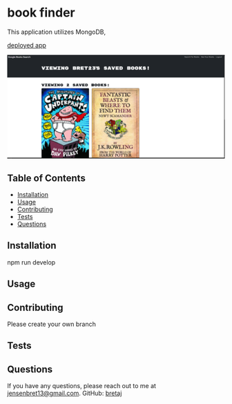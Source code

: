 # book finder

This application utilizes MongoDB, 

[deployed app](https://bookfinder-6gi9.onrender.com/)

![screenshot of app](Screenshot%202025-04-17%20215005.png)

## Table of Contents
- [Installation](#installation)
- [Usage](#usage)
- [Contributing](#contributing)
- [Tests](#tests)
- [Questions](#questions)

## Installation
npm run develop

## Usage

## Contributing
Please create your own branch

## Tests

## Questions

If you have any questions, please reach out to me at 
[jensenbret13@gmail.com](mailto:jensenbret13@gmail.com).
GitHub: [bretaj](https://github.com/bretaj)
